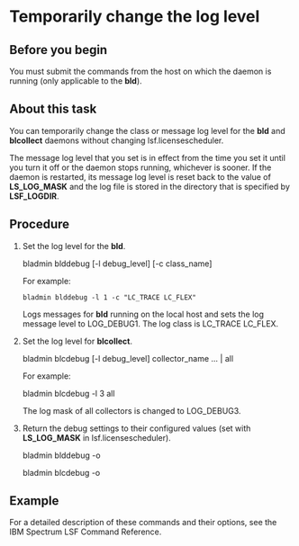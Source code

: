 # Temporarily change the log level

## Before you begin

You must submit the commands from the host on which the daemon is running (only applicable to the **bld**).

## About this task

You can temporarily change the class or message log level for the **bld** and **blcollect** daemons without changing lsf.licensescheduler.

The message log level that you set is in effect from the time you set it until you turn it off or the daemon stops running, whichever is sooner. If the daemon is restarted, its message log level is reset back to the value of **LS_LOG_MASK** and the log file is stored in the directory that is specified by **LSF_LOGDIR**.

## Procedure

1. Set the log level for the **bld**.

   bladmin blddebug [-l debug_level] [-c class_name]

   For example:

   ```
   bladmin blddebug -l 1 -c "LC_TRACE LC_FLEX"
   ```

   Logs messages for **bld** running on the local host and sets the log message level to LOG_DEBUG1. The log class is LC_TRACE LC_FLEX.

2. Set the log level for **blcollect**.

   bladmin blcdebug [-l debug_level] collector_name ... | all

   For example:

   bladmin blcdebug -l 3 all

   The log mask of all collectors is changed to LOG_DEBUG3.

3. Return the debug settings to their configured values (set with **LS_LOG_MASK** in lsf.licensescheduler).

   bladmin blddebug -o

   bladmin blcdebug -o

## Example

For a detailed description of these commands and their options, see the IBM Spectrum LSF Command Reference.